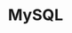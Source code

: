 ---
title: MySQL
categories:
  - relational-database
docs:
  - id: java
    url: https://java.testcontainers.org/modules/databases/mysql/
    example: |
      ```java
      var mysql = new MySQLContainer<>(DockerImageName.parse("mysql:5.7.34"));
      mysql.start();
      ```
  - id: go
    url: https://golang.testcontainers.org/modules/mysql/
    example: |
      ```go
      container, err := mysql.RunContainer(ctx, testcontainers.WithImage("mysql:5.7.34"))
      ```
  - id: dotnet
    url: https://www.nuget.org/packages/Testcontainers.MySql
    example: |
      ```csharp
      var mySqlContainer = new MySqlBuilder()
        .WithImage("mysql:8.0")
        .Build();
      await mySqlContainer.StartAsync();
      ```
  - id: nodejs
    url: https://node.testcontainers.org/modules/mysql/
    example: |
      ```javascript
      const container = await new MySqlContainer().start();
      ```
description: |
  MySQL is an open-source relational database management system.
---